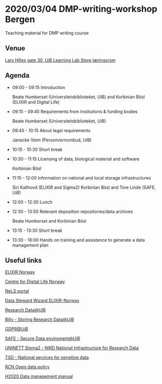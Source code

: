 2020/03/04 DMP-writing-workshop Bergen 
======

Teaching material for DMP writing course

## Venue
[Lars Hilles gate 30, UiB Learning Lab Store læringsrom](http://bit.ly/2RDl0hX "MazeMap")

## Agenda
* 09:00 - 09:15 Introduction

  Beate Humberset (Universitetsbiblioteket, UiB) and Korbinian Bösl (ELIXIR and Digital Life)
  
* 09:15 - 09:45 Requirements from institutions & funding bodies

  Beate Humberset (Universitetsbiblioteket, UiB)
  
* 09:45 - 10:15 About legal requirements

  Janecke Veim (Personvernombud, UiB)
  
* 10:15 - 10:30 Short break

* 10:30 - 11:15 Licensing of data, biological material and software

  Korbinian Bösl

* 11:15 - 12:00 Information on national and local storage infrastructures

  Siri Kallhovd (ELIXIR and Sigma2) Korbinian Bösl and  Tore Linde (SAFE, UiB)

* 12:00 - 12:30 Lunch

* 12:30 - 13:50 Relevant deposition repositories/data archives

  Beate Humberset and Korbinian Bösl
  
* 13:15 - 13:30 Short break
 
* 13:30 - 16:00 Hands on training and assistance to generate a data management plan

## Useful links

  [ELIXIR Norway](https://www.elixir-norway.org/)
  
  [Centre for Digital Life Norway](https://digitallifenorway.org/gb/)
  
  [NeLS portal](https://nels.bioinfo.no/)
  
  [Data Steward Wizard ELIXIR-Norway](https://elixir-no.ds-wizard.org/)
  
  [Research Data@UiB](https://www.uib.no/en/ub/111372/research-data)
  
  [Billy - Storing Research Data@UiB](https://it.uib.no/Billy)
  
  [GDPR@UiB](https://www.uib.no/personvern)
  
  [SAFE - Secure Data enviroment@UiB](https://www.uib.no/en/it/131011/safe-secure-access-research-data-and-e-infrastructure)
  
  [UNINETT Sigma2 - NIRD National Infrastructure for Research Data](https://documentation.sigma2.no/storage/nird.html)
  
  [TSD - National services for sensitive data](https://www.uio.no/english/services/it/research/sensitive-data/index.html)
  
  [RCN Open data policy](https://www.forskningsradet.no/en/Adviser-research-policy/open-science/open-access-to-research-data/)
  
  [H2020 Data management manual](https://ec.europa.eu/research/participants/docs/h2020-funding-guide/cross-cutting-issues/open-access-data-management/data-management_en.htm)

